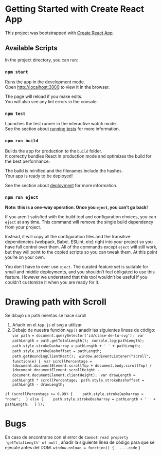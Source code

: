 # Getting Started with Create React App

This project was bootstrapped with [Create React App](https://github.com/facebook/create-react-app).

## Available Scripts

In the project directory, you can run:

### `npm start`

Runs the app in the development mode.\
Open [http://localhost:3000](http://localhost:3000) to view it in the browser.

The page will reload if you make edits.\
You will also see any lint errors in the console.

### `npm test`

Launches the test runner in the interactive watch mode.\
See the section about [running tests](https://facebook.github.io/create-react-app/docs/running-tests) for more information.

### `npm run build`

Builds the app for production to the `build` folder.\
It correctly bundles React in production mode and optimizes the build for the best performance.

The build is minified and the filenames include the hashes.\
Your app is ready to be deployed!

See the section about [deployment](https://facebook.github.io/create-react-app/docs/deployment) for more information.

### `npm run eject`

**Note: this is a one-way operation. Once you `eject`, you can’t go back!**

If you aren’t satisfied with the build tool and configuration choices, you can `eject` at any time. This command will remove the single build dependency from your project.

Instead, it will copy all the configuration files and the transitive dependencies (webpack, Babel, ESLint, etc) right into your project so you have full control over them. All of the commands except `eject` will still work, but they will point to the copied scripts so you can tweak them. At this point you’re on your own.

You don’t have to ever use `eject`. The curated feature set is suitable for small and middle deployments, and you shouldn’t feel obligated to use this feature. However we understand that this tool wouldn’t be useful if you couldn’t customize it when you are ready for it.


# Drawing path with Scroll

Se dibujó un path mientas se hace scroll

1. Añadir en el `App.js` el svg a utilizar
2. Debajo de nuestra función `App()` anadir las siguientes líneas de código:
` var path = document.querySelector('id/clase-de-tu-svg');`
` var pathLength = path.getTotalLength();`
` console.log(pathLength);`
` path.style.strokeDasharray = pathLength + ' ' + pathLength;`
` path.style.strokeDashoffset = pathLength;`
` path.getBoundingClientRect();`
` window.addEventListener("scroll", function(e) {`
` var scrollPercentage = (document.documentElement.scrollTop + document.body.scrollTop) / (document.documentElement.scrollHeight - document.documentElement.clientHeight);`
` var drawLength = pathLength * scrollPercentage;`
` path.style.strokeDashoffset = pathLength - drawLength;`

`if (scrollPercentage >= 0.99) {`
`    path.style.strokeDasharray = "none";`
`  } else {`
`    path.style.strokeDasharray = pathLength + ' ' + pathLength;`
`  }`
`});`

# Bugs
En caso de encontrarse con el error de `Cannot read property 'getTotalLength' of null` , añadir la siguiente línea de código para que se ejecute antes del DOM.
`window.onload = function() {`
`  ....code`
`}`
